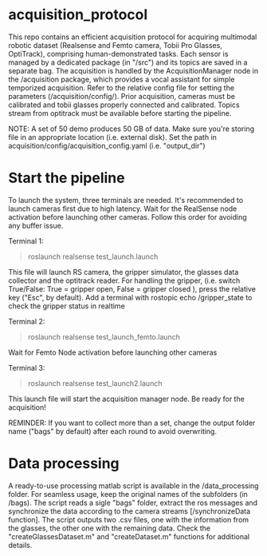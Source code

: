 # acquisition_protocol
This repo contains an efficient acquisition protocol for acquiring multimodal robotic dataset (Realsense and Femto camera, Tobii Pro Glasses, OptiTrack), comprising human-demonstrated tasks.
Each sensor is managed by a dedicated package (in "/src") and its topics are saved in a separate bag. 
The acquisition is handled by the AcquisitionManager node in the /acquisition package, which provides a vocal assistant for simple temporized acquisition. 
Refer to the relative config file for setting the parameters (/acquisition/config/). 
Prior acquisition, cameras must be calibrated and tobii glasses properly connected and calibrated. 
Topics stream from optitrack must be available before starting the pipeline.

NOTE: A set of 50 demo produces 50 GB of data. Make sure you're storing file in an appropriate location (i.e. external disk). Set the path in acquisition/config/acquisition_config.yaml  (i.e. "output_dir")

# Start the pipeline
To launch the system, three terminals are needed. 
It's recommended to launch cameras first due to high latency. Wait for the RealSense node activation before launching other cameras.
Follow this order for avoiding any buffer issue. 

Terminal 1: 
> roslaunch realsense test_launch.launch 

This file will launch RS camera, the gripper simulator, the glasses data collector and the optitrack reader.
For handling the gripper, (i.e. switch True/False: True = gripper open, False = gripper closed ), press the relative key ("Esc", by default).
Add a terminal with rostopic echo /gripper_state to check the gripper status in realtime

Terminal 2: 
> roslaunch realsense test_launch_femto.launch

Wait for Femto Node activation before launching other cameras

Terminal 3: 
> roslaunch realsense test_launch2.launch


This launch file will start the acquisition manager node. Be ready for the acquisition!

REMINDER: If you want to collect more than a set, change the output folder name ("bags" by default) after each round to avoid overwriting. 

# Data processing
A ready-to-use processing matlab script is available in the /data_processing folder. For seamless usage, keep the original names of the subfolders (in /bags). The script reads a sigle "bags" folder, extract the ros messages and synchronize the data according to the camera streams [/synchronizeData function].
The script outputs two .csv files, one with the information from the glasses, the other one with the remaining data. 
Check the "createGlassesDataset.m" and "createDataset.m" functions for additional details. 






